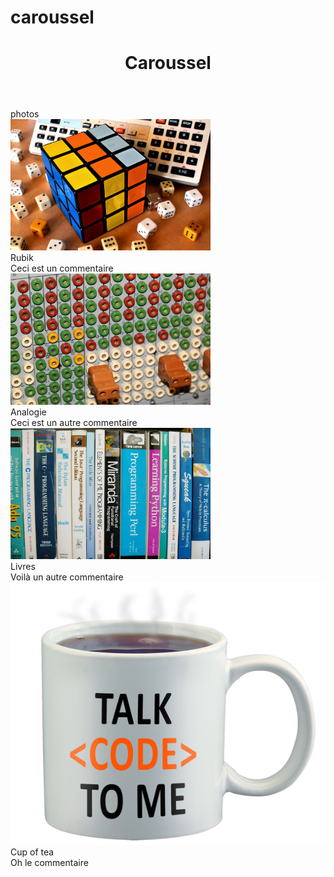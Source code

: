 # caroussel
<!DOCTYPE html>
<html>
<head>
	<title>caroussel</title>
	<link rel="stylesheet" type="text/css" href="caroussel.css">
	<meta charset="utf-8">
	<script type="text/javascript" src="main.js" async></script>
</head>
<body>
	<header class="entete">
		<h1>Caroussel</h1>
	</header>
	<div class="container">
		<div class="title">photos</div>
		<div id="caroussel1">
			<div class="item">
				<div class="item-image"> 
				<img src="images/img1.jpg" alt="rubik" width="320" height="210">
				</div>
				<div class="item-title">Rubik</div>
				<div class="item-commentaire">Ceci est un commentaire</div>
			</div>
			<div class="item">
				<div class="item-image">
				<img src="images/img2.jpg" alt="analogie" width="320" height="210">
				</div>
				<div class="item-title">Analogie</div>
				<div class="item-commentaire">Ceci est un autre commentaire</div>
			</div>
			<div class="item">
				<div class="item-image">
				<img src="images/img3.jpg" alt="livres" width="320" height="210">
				</div>
				<div class="item-title">Livres</div>
				<div class="item-commentaire">Voilà un autre commentaire</div>
			</div>
			<div class="item">
				<div class="item-image">
				<img src="images/img4.png" alt="cup of tea" width="640" height="420">
				</div>
				<div class="item-title">Cup of tea</div>
				<div class="item-commentaire">Oh le commentaire</div>
			</div>
		</div>	
	</div>
	<footer></footer>

</body>
</html>

